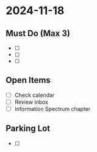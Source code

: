# 2024-11-18

## Must Do (Max 3)
- [ ] 
- [ ] 
- [ ] 

## Open Items
- [ ] Check calendar
- [ ] Review inbox
- [ ] Information Spectrum chapter

## Parking Lot
- [ ] 
